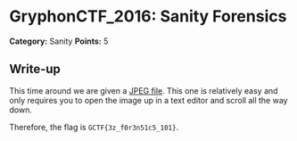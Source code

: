# GryphonCTF_2016: Sanity Forensics

**Category:** Sanity
**Points:** 5

## Write-up
This time around we are given a [JPEG file](image.jpg). This one is relatively easy and only requires you to open the image up in a text editor and scroll all the way down.

Therefore, the flag is `GCTF{3z_f0r3n51c5_101}`.
